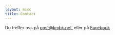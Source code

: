 ```yaml
---
layout: misc
title: Contact
---
```


Du treffer oss på post@kmbk.net, eller på [Facebook](https://facebook.com/kmbkrc)
